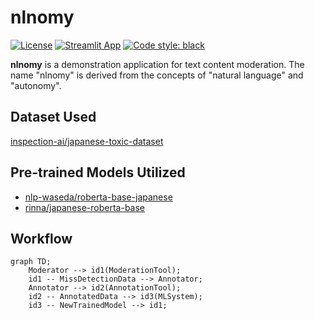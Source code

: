 # nlnomy

[![License](https://img.shields.io/badge/License-Apache_2.0-blue.svg)](https://opensource.org/licenses/Apache-2.0)
[![Streamlit App](https://static.streamlit.io/badges/streamlit_badge_black_white.svg)](https://nlnomy.streamlit.app/)
[![Code style: black](https://img.shields.io/badge/code%20style-black-000000.svg)](https://github.com/psf/black)

**nlnomy** is a demonstration application for text content moderation. The name "nlnomy" is derived from the concepts of "natural language" and "autonomy".

## Dataset Used

[inspection-ai/japanese-toxic-dataset](https://github.com/inspection-ai/japanese-toxic-dataset/tree/main)

## Pre-trained Models Utilized

- [nlp-waseda/roberta-base-japanese](https://huggingface.co/nlp-waseda/roberta-base-japanese)
- [rinna/japanese-roberta-base](https://huggingface.co/rinna/japanese-roberta-base)

## Workflow

```mermaid
graph TD;
    Moderator --> id1(ModerationTool);
    id1 -- MissDetectionData --> Annotator; 
    Annotator --> id2(AnnotationTool);
    id2 -- AnnotatedData --> id3(MLSystem);
    id3 -- NewTrainedModel --> id1;
```
